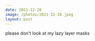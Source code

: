 ```yaml
---
date: 2021-12-28
image: /photos/2021-12-28.jpeg
layout: post
---
```


please don't look at my lazy layer masks
